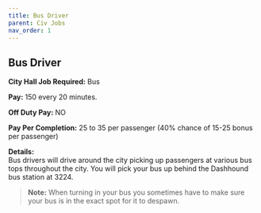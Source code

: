 ```yaml
---
title: Bus Driver
parent: Civ Jobs
nav_order: 1
---
```


## **Bus Driver**

**City Hall Job Required:**  Bus 

**Pay:** 150 every 20 minutes.  

**Off Duty Pay:**  NO 

**Pay Per Completion:**  25 to 35 per passenger (40% chance of 15-25 bonus per passenger)  

**Details:**     
     Bus drivers will drive around the city picking up passengers at various bus tops throughout the city. You will pick your bus up behind the Dashhound bus station at 3224.

>**Note:** When turning in your bus you sometimes have to make sure your bus is in the exact spot for it to despawn. 
